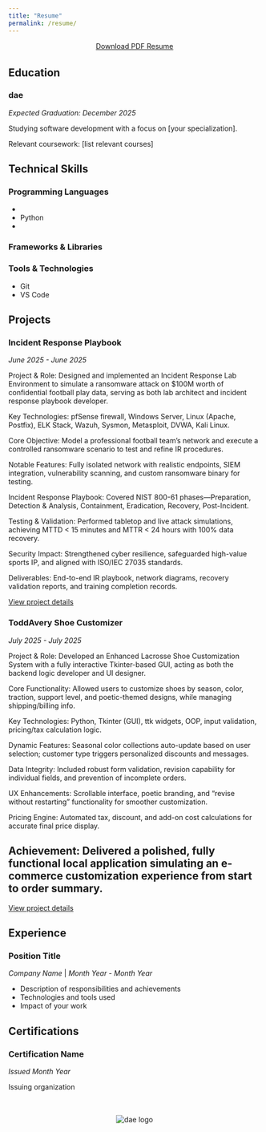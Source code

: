 ```yaml
---
title: "Resume"
permalink: /resume/
---
```


<div style="text-align: center; margin-bottom: 2rem;">
  <a href="/assets/files/jordan-fields-resume.pdf" target="_blank" class="btn btn--primary"><i class="fas fa-download"></i> Download PDF Resume</a>
</div>

## Education

### dae
*Expected Graduation: December 2025*

Studying software development with a focus on [your specialization].

Relevant coursework: [list relevant courses]

<!-- Add previous education if applicable -->

## Technical Skills

### Programming Languages
- 
- Python
- 
<!-- Add more as needed -->

### Frameworks & Libraries

<!-- Add more as needed -->

### Tools & Technologies
- Git
- VS Code

<!-- Add more as needed -->

## Projects

### Incident Response Playbook
*June 2025 - June 2025*

Project & Role: Designed and implemented an Incident Response Lab Environment to simulate a ransomware attack on $100M worth of confidential football play data, serving as both lab architect and incident response playbook developer.

Key Technologies: pfSense firewall, Windows Server, Linux (Apache, Postfix), ELK Stack, Wazuh, Sysmon, Metasploit, DVWA, Kali Linux.

Core Objective: Model a professional football team’s network and execute a controlled ransomware scenario to test and refine IR procedures.

Notable Features: Fully isolated network with realistic endpoints, SIEM integration, vulnerability scanning, and custom ransomware binary for testing.

Incident Response Playbook: Covered NIST 800-61 phases—Preparation, Detection & Analysis, Containment, Eradication, Recovery, Post-Incident.

Testing & Validation: Performed tabletop and live attack simulations, achieving MTTD < 15 minutes and MTTR < 24 hours with 100% data recovery.

Security Impact: Strengthened cyber resilience, safeguarded high-value sports IP, and aligned with ISO/IEC 27035 standards.

Deliverables: End-to-end IR playbook, network diagrams, recovery validation reports, and training completion records.

[View project details](/projects/#project1)

### ToddAvery Shoe Customizer
*July 2025 - July 2025*

Project & Role: Developed an Enhanced Lacrosse Shoe Customization System with a fully interactive Tkinter-based GUI, acting as both the backend logic developer and UI designer.

Core Functionality: Allowed users to customize shoes by season, color, traction, support level, and poetic-themed designs, while managing shipping/billing info.

Key Technologies: Python, Tkinter (GUI), ttk widgets, OOP, input validation, pricing/tax calculation logic.

Dynamic Features: Seasonal color collections auto-update based on user selection; customer type triggers personalized discounts and messages.

Data Integrity: Included robust form validation, revision capability for individual fields, and prevention of incomplete orders.

UX Enhancements: Scrollable interface, poetic branding, and “revise without restarting” functionality for smoother customization.

Pricing Engine: Automated tax, discount, and add-on cost calculations for accurate final price display.

Achievement: Delivered a polished, fully functional local application simulating an e-commerce customization experience from start to order summary.
-
[View project details](/projects/#project2)

## Experience

<!-- If you have relevant work experience, add it here -->
### Position Title
*Company Name* | *Month Year - Month Year*

- Description of responsibilities and achievements
- Technologies and tools used
- Impact of your work

## Certifications

<!-- Add any relevant certifications -->
### Certification Name
*Issued Month Year*

Issuing organization

<div style="text-align: center; margin-top: 3rem;">
  <img src="/assets/img/dae-web.avif" alt="dae logo" style="max-width: 150px; height: auto;">
</div>